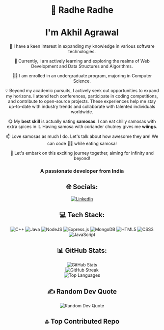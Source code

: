 <h1 align="center"> 🙏 Radhe Radhe</h1>

<h1 align="center">I'm Akhil Agrawal</h1>

<p align="center">👀 I have a keen interest in expanding my knowledge in various software technologies.</p>

<p align="center">🌱 Currently, I am actively learning and exploring the realms of Web Development and Data Structures and Algorithms.</p>

<p align="center">🧑‍🎓 I am enrolled in an undergraduate program, majoring in Computer Science.</p>

<p align="center">💡 Beyond my academic pursuits, I actively seek out opportunities to expand my horizons. I attend tech conferences, participate in coding competitions, and contribute to open-source projects. These experiences help me stay up-to-date with industry trends and collaborate with talented individuals worldwide.</p>

<p align="center">😋 My <strong>best skill</strong> is actually eating <strong>samosas</strong>. I can eat chilly samosas with extra spices in it. Having samosa with coriander chutney gives me <strong>wiings</strong>.</p>

<p align="center">📫 Love samosas as much I do. Let's talk about how awesome they are! We can code 🧑‍💻 while eating samosa!</p>

<p align="center">🚀 Let's embark on this exciting journey together, aiming for infinity and beyond!</p>

<h3 align="center"> A passionate developer from India </h3>

<h2 align="center"> 🌐 Socials:</h2>

<p align="center">
  <a href="https://linkedin.com/in/https://www.linkedin.com/in/akhil-agrawal-soccer">
    <img src="https://img.shields.io/badge/LinkedIn-%230077B5.svg?logo=linkedin&logoColor=white" alt="LinkedIn">
  </a>
</p>

<h2 align="center"> 💻 Tech Stack:</h2>

<p align="center">
  <img src="https://img.shields.io/badge/c++-%2300599C.svg?style=plastic&logo=c%2B%2B&logoColor=white" alt="C++">
  <img src="https://img.shields.io/badge/java-%23ED8B00.svg?style=plastic&logo=openjdk&logoColor=white" alt="Java">
  <img src="https://img.shields.io/badge/node.js-6DA55F?style=plastic&logo=node.js&logoColor=white" alt="NodeJS">
  <img src="https://img.shields.io/badge/express.js-%23404d59.svg?style=plastic&logo=express&logoColor=%2361DAFB" alt="Express.js">
  <img src ="https://img.shields.io/badge/MongoDB-%234ea94b.svg?style=fplastic&logo=mongodb&logoColor=white" alt="MongoDB">
  <img src="https://img.shields.io/badge/html5-%23E34F26.svg?style=plastic&logo=html5&logoColor=white" alt="HTML5">
  <img src="https://img.shields.io/badge/css3-%231572B6.svg?style=fplastic&logo=css3&logoColor=white" alt="CSS3">
  <img src="https://img.shields.io/badge/javascript-%23323330.svg?style=plastic&logo=javascript&logoColor=%23F7DF1E" alt="JavaScript">
</p>

<h2 align="center"> 📊 GitHub Stats:</h2>

<p align="center">
  <img src="https://github-readme-stats.vercel.app/api?username=swastik-akhil&theme=synthwave&hide_border=false&include_all_commits=true&count_private=true" alt="GitHub Stats">
  <br/>
  <img src="https://github-readme-streak-stats.herokuapp.com/?user=swastik-akhil&theme=synthwave&hide_border=false" alt="GitHub Streak">
  <br/>
  <img src="https://github-readme-stats.vercel.app/api/top-langs/?username=swastik-akhil&theme=synthwave&hide_border=false&include_all_commits=true&count_private=true&layout=compact" alt="Top Languages">
</p>

<h2 align="center"> ✍️ Random Dev Quote</h2>

<p align="center">
  <img src="https://quotes-github-readme.vercel.app/api?type=horizontal&theme=light" alt="Random Dev Quote">
</p>

<h2 align="center"> 🔝 Top Contributed Repo</h2>









